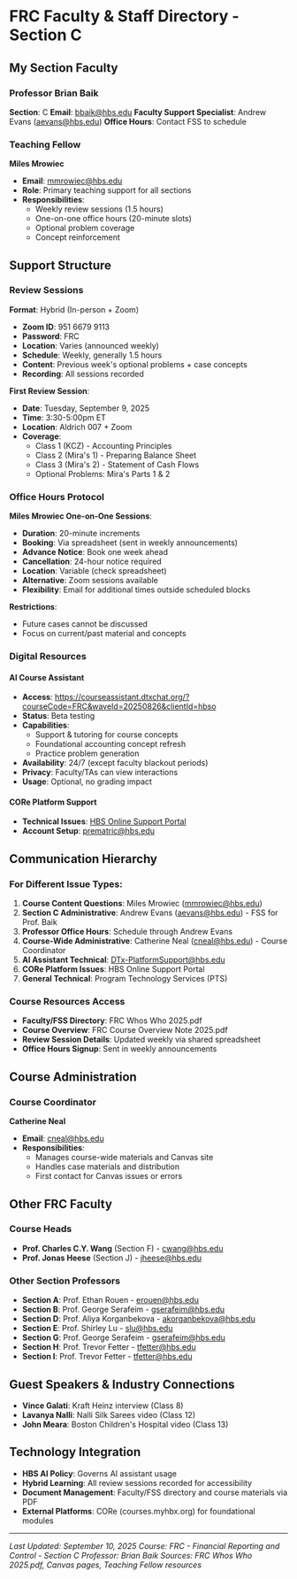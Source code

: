# FRC Faculty & Staff Directory - Section C

## My Section Faculty

### Professor Brian Baik
**Section**: C
**Email**: bbaik@hbs.edu
**Faculty Support Specialist**: Andrew Evans (aevans@hbs.edu)
**Office Hours**: Contact FSS to schedule

### Teaching Fellow
**Miles Mrowiec**
- **Email**: mmrowiec@hbs.edu
- **Role**: Primary teaching support for all sections
- **Responsibilities**: 
  - Weekly review sessions (1.5 hours)
  - One-on-one office hours (20-minute slots)
  - Optional problem coverage
  - Concept reinforcement

## Support Structure

### Review Sessions
**Format**: Hybrid (In-person + Zoom)
- **Zoom ID**: 951 6679 9113
- **Password**: FRC
- **Location**: Varies (announced weekly)
- **Schedule**: Weekly, generally 1.5 hours
- **Content**: Previous week's optional problems + case concepts
- **Recording**: All sessions recorded

**First Review Session**:
- **Date**: Tuesday, September 9, 2025
- **Time**: 3:30-5:00pm ET
- **Location**: Aldrich 007 + Zoom
- **Coverage**: 
  - Class 1 (KCZ) - Accounting Principles
  - Class 2 (Mira's 1) - Preparing Balance Sheet
  - Class 3 (Mira's 2) - Statement of Cash Flows
  - Optional Problems: Mira's Parts 1 & 2

### Office Hours Protocol
**Miles Mrowiec One-on-One Sessions**:
- **Duration**: 20-minute increments
- **Booking**: Via spreadsheet (sent in weekly announcements)
- **Advance Notice**: Book one week ahead
- **Cancellation**: 24-hour notice required
- **Location**: Variable (check spreadsheet)
- **Alternative**: Zoom sessions available
- **Flexibility**: Email for additional times outside scheduled blocks

**Restrictions**:
- Future cases cannot be discussed
- Focus on current/past material and concepts

### Digital Resources

#### AI Course Assistant
- **Access**: https://courseassistant.dtxchat.org/?courseCode=FRC&waveId=20250826&clientId=hbso
- **Status**: Beta testing
- **Capabilities**:
  - Support & tutoring for course concepts
  - Foundational accounting concept refresh
  - Practice problem generation
- **Availability**: 24/7 (except faculty blackout periods)
- **Privacy**: Faculty/TAs can view interactions
- **Usage**: Optional, no grading impact

#### CORe Platform Support
- **Technical Issues**: [HBS Online Support Portal](https://account.myhbx.org/onlinesupport/s/)
- **Account Setup**: prematric@hbs.edu

## Communication Hierarchy

### For Different Issue Types:
1. **Course Content Questions**: Miles Mrowiec (mmrowiec@hbs.edu)
2. **Section C Administrative**: Andrew Evans (aevans@hbs.edu) - FSS for Prof. Baik
3. **Professor Office Hours**: Schedule through Andrew Evans
4. **Course-Wide Administrative**: Catherine Neal (cneal@hbs.edu) - Course Coordinator
5. **AI Assistant Technical**: DTx-PlatformSupport@hbs.edu
6. **CORe Platform Issues**: HBS Online Support Portal
7. **General Technical**: Program Technology Services (PTS)

### Course Resources Access
- **Faculty/FSS Directory**: FRC Whos Who 2025.pdf
- **Course Overview**: FRC Course Overview Note 2025.pdf  
- **Review Session Details**: Updated weekly via shared spreadsheet
- **Office Hours Signup**: Sent in weekly announcements

## Course Administration

### Course Coordinator
**Catherine Neal**
- **Email**: cneal@hbs.edu
- **Responsibilities**: 
  - Manages course-wide materials and Canvas site
  - Handles case materials and distribution
  - First contact for Canvas issues or errors

## Other FRC Faculty

### Course Heads
- **Prof. Charles C.Y. Wang** (Section F) - cwang@hbs.edu
- **Prof. Jonas Heese** (Section J) - jheese@hbs.edu

### Other Section Professors
- **Section A**: Prof. Ethan Rouen - erouen@hbs.edu
- **Section B**: Prof. George Serafeim - gserafeim@hbs.edu  
- **Section D**: Prof. Aliya Korganbekova - akorganbekova@hbs.edu
- **Section E**: Prof. Shirley Lu - slu@hbs.edu
- **Section G**: Prof. George Serafeim - gserafeim@hbs.edu
- **Section H**: Prof. Trevor Fetter - tfetter@hbs.edu
- **Section I**: Prof. Trevor Fetter - tfetter@hbs.edu

## Guest Speakers & Industry Connections
- **Vince Galati**: Kraft Heinz interview (Class 8)
- **Lavanya Nalli**: Nalli Silk Sarees video (Class 12)  
- **John Meara**: Boston Children's Hospital video (Class 13)

## Technology Integration
- **HBS AI Policy**: Governs AI assistant usage
- **Hybrid Learning**: All review sessions recorded for accessibility
- **Document Management**: Faculty/FSS directory and course materials via PDF
- **External Platforms**: CORe (courses.myhbx.org) for foundational modules

---
*Last Updated: September 10, 2025*
*Course: FRC - Financial Reporting and Control - Section C*
*Professor: Brian Baik*
*Sources: FRC Whos Who 2025.pdf, Canvas pages, Teaching Fellow resources*